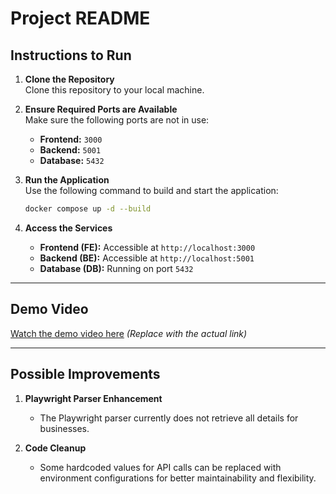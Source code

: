# Project README

## Instructions to Run

1. **Clone the Repository**  
   Clone this repository to your local machine.

2. **Ensure Required Ports are Available**  
   Make sure the following ports are not in use:
   - **Frontend:** `3000`
   - **Backend:** `5001`
   - **Database:** `5432`

3. **Run the Application**  
   Use the following command to build and start the application:
   ```bash
   docker compose up -d --build
   ```

4. **Access the Services**  
   - **Frontend (FE):** Accessible at `http://localhost:3000`
   - **Backend (BE):** Accessible at `http://localhost:5001`
   - **Database (DB):** Running on port `5432`

---

## Demo Video

[Watch the demo video here](#) *(Replace with the actual link)*

---

## Possible Improvements

1. **Playwright Parser Enhancement**  
   - The Playwright parser currently does not retrieve all details for businesses.

2. **Code Cleanup**  
   - Some hardcoded values for API calls can be replaced with environment configurations for better maintainability and flexibility.